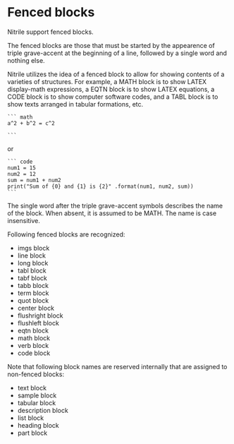 # Fenced blocks

Nitrile support fenced blocks.

The fenced blocks are those that must be started by the appearence of triple
grave-accent at the beginning of a line, followed by a single word and nothing
else.

Nitrile utilizes the idea of a fenced block to allow for showing contents of a
varieties of structures. For example, a MATH block is to show LATEX
display-math expressions, a EQTN block is to show LATEX equations, a CODE block
is to show computer software codes, and a TABL block is to show texts arranged
in tabular formations, etc.  

    ``` math
    a^2 + b^2 = c^2

    ```

or

    ``` code
    num1 = 15
    num2 = 12
    sum = num1 + num2
    print("Sum of {0} and {1} is {2}" .format(num1, num2, sum))
    ```

The single word after the triple grave-accent symbols describes the name of the
block.  When absent, it is assumed to be MATH. The name is case insensitive.

Following fenced blocks are recognized:

-   imgs block
-   line block
-   long block
-   tabl block
-   tabf block
-   tabb block
-   term block
-   quot block
-   center block
-   flushright block
-   flushleft block
-   eqtn block
-   math block
-   verb block
-   code block

Note that following block names are reserved internally that are assigned to
non-fenced blocks:

-   text block
-   sample block
-   tabular block
-   description block
-   list block
-   heading block
-   part block 
